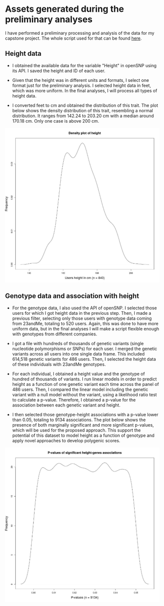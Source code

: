 # Assets generated during the preliminary analyses

I have performed a preliminary processing and analysis of the data for my capstone project. The whole script used for that can be found [here](https://github.com/dtortosa/capstone_project/blob/f4b446cda1417e4c871ad62baf4865bedb6ced77/scripts/assets_script_v1.R).


## Height data
	
- I obtained the available data for the variable "Height" in openSNP using its API. I saved the height and ID of each user. 

- Given that the height was in different units and formats, I select one format just for the preliminary analysis. I selected height data in feet, which was more uniform. In the final analyses, I will process all types of height data. 

- I converted feet to cm and obtained the distribution of this trait. The plot below shows the density distribution of this trait, resembling a normal distribution. It ranges from 142.24 to 203.20 cm with a median around 170.18 cm. Only one case is above 200 cm.

![](/results/prelim_results/height_density_plot.jpeg)


## Genotype data and association with height

- For the genotype data, I also used the API of openSNP. I selected those users for which I got height data in the previous step. Then, I made a previous filter, selecting only those users with genotype data coming from 23andMe, totaling to 520 users. Again, this was done to have more uniform data, but in the final analyses I will make a script flexible enough with genotypes from different companies.

- I got a file with hundreds of thousands of genetic variants (single nucleotide polymorphisms or SNPs) for each user. I merged the genetic variants across all users into one single data frame. This included 614,518 genetic variants for 486 users. Then, I selected the height data of these individuals with 23andMe genotypes.

- For each individual, I obtained a height value and the genotype of hundred of thousands of variants. I run linear models in order to predict height as a function of one genetic variant each time across the panel of 486 users. Then, I compared the linear model including the genetic variant with a null model without the variant, using a likelihood ratio test to calculate a p-value. Therefore, I obtained a p-value for the association between each genetic variant and height.

- I then selected those genotype-height associations with a p-value lower than 0.05, totaling to 9134 associations. The plot below shows the presence of both marginally significant and more significant p-values, which will be used for the proposed approach. This support the potential of this dataset to model height as a function of genotype and apply novel approaches to develop polygenic scores.

![](/results/prelim_results/signi_results_density_plot.jpeg)

